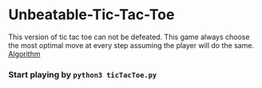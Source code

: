 # Unbeatable-Tic-Tac-Toe
This version of tic tac toe can not be defeated. This game always choose the most optimal move at every step assuming the player will do the same.
[Algorithm](https://en.wikipedia.org/wiki/Minimax)<br>
### Start playing by ``` python3 ticTacToe.py ```
